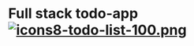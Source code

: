 # Full stack todo-app [![icons8-todo-list-100.png](https://i.postimg.cc/ZYFZgMYd/icons8-todo-list-100.png)](https://postimg.cc/7b6pJX2H) 


